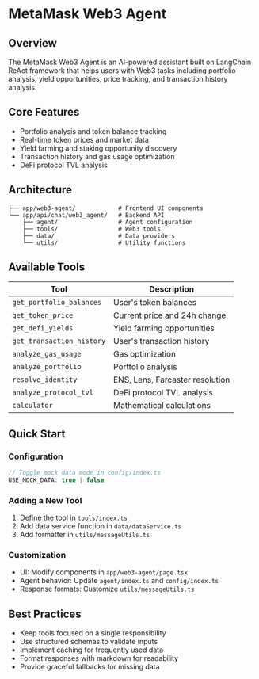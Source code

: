 # MetaMask Web3 Agent

## Overview

The MetaMask Web3 Agent is an AI-powered assistant built on LangChain ReAct framework that helps users with Web3 tasks including portfolio analysis, yield opportunities, price tracking, and transaction history analysis.

## Core Features

- Portfolio analysis and token balance tracking
- Real-time token prices and market data
- Yield farming and staking opportunity discovery
- Transaction history and gas usage optimization
- DeFi protocol TVL analysis

## Architecture

```
├── app/web3-agent/            # Frontend UI components
└── app/api/chat/web3_agent/   # Backend API
    ├── agent/                 # Agent configuration
    ├── tools/                 # Web3 tools
    ├── data/                  # Data providers
    └── utils/                 # Utility functions
```

## Available Tools

| Tool | Description |
|------|-------------|
| `get_portfolio_balances` | User's token balances |
| `get_token_price` | Current price and 24h change |
| `get_defi_yields` | Yield farming opportunities |
| `get_transaction_history` | User's transaction history |
| `analyze_gas_usage` | Gas optimization |
| `analyze_portfolio` | Portfolio analysis |
| `resolve_identity` | ENS, Lens, Farcaster resolution |
| `analyze_protocol_tvl` | DeFi protocol TVL analysis |
| `calculator` | Mathematical calculations |

## Quick Start

### Configuration

```typescript
// Toggle mock data mode in config/index.ts
USE_MOCK_DATA: true | false
```

### Adding a New Tool

1. Define the tool in `tools/index.ts`
2. Add data service function in `data/dataService.ts`
3. Add formatter in `utils/messageUtils.ts`

### Customization

- UI: Modify components in `app/web3-agent/page.tsx`
- Agent behavior: Update `agent/index.ts` and `config/index.ts`
- Response formats: Customize `utils/messageUtils.ts`

## Best Practices

- Keep tools focused on a single responsibility
- Use structured schemas to validate inputs
- Implement caching for frequently used data
- Format responses with markdown for readability
- Provide graceful fallbacks for missing data 
